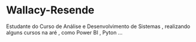 # Wallacy-Resende
Estudante do Curso de Análise e Desenvolvimento de Sistemas , realizando alguns cursos na aré , como Power BI , Pyton ... 
